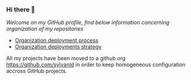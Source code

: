 ### Hi there 👋

*Welcome on my GitHub profile, find below information concerning organization of my repositories*

* [Organization deployment process](docs/deployment-process.md)
* [Organization deployments strategy](docs/deployment-strategy.md)

All my projects have been moved to a github org https://github.com/sylvanld in order to keep homogeneous configuration accross GitHub projects.
